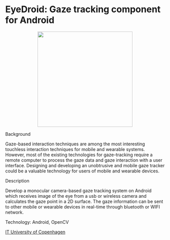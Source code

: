 EyeDroid: Gaze tracking component for Android
========

<div style="text-align:center"><img src="https://raw.githubusercontent.com/centosGit/EyeDroid/develop/Pictures/EyeDroid_logo.png" height="300" width="300"/>
</div>

Background

Gaze-based interaction techniques are among the most interesting touchless interaction techniques for mobile and wearable systems. 
However, most of the existing technologies for gaze-tracking require a remote computer to process the gaze data and gaze 
interaction with a user interface. Designing and developing an unobtrusive and mobile gaze tracker could be a valuable technology 
for users of mobile and wearable devices.

Description

Develop a monocular camera-based gaze tracking system on Android which receives image of the eye from a usb or wireless camera 
and calculates the gaze point in a 2D surface. The gaze information can be sent to other mobile or wearable devices in real-time 
through bluetooth or WIFI network.

Technology: Android, OpenCV

[IT University of Copenhagen](www.itu.dk/en)
